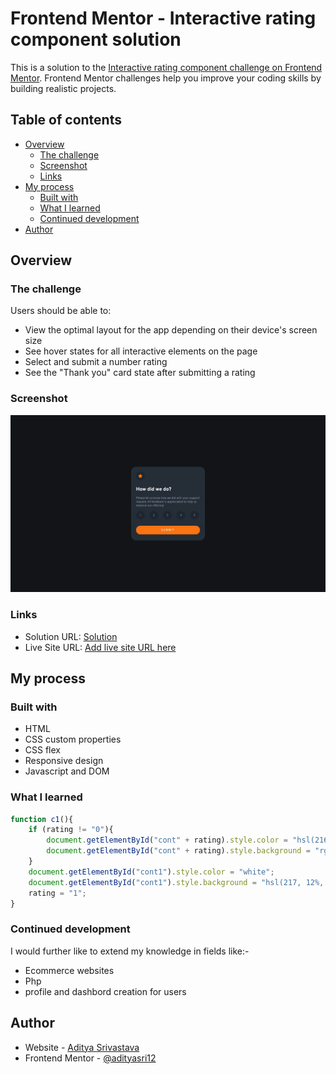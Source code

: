 # Frontend Mentor - Interactive rating component solution

This is a solution to the [Interactive rating component challenge on Frontend Mentor](https://www.frontendmentor.io/challenges/interactive-rating-component-koxpeBUmI). Frontend Mentor challenges help you improve your coding skills by building realistic projects. 

## Table of contents

- [Overview](#overview)
  - [The challenge](#the-challenge)
  - [Screenshot](#screenshot)
  - [Links](#links)
- [My process](#my-process)
  - [Built with](#built-with)
  - [What I learned](#what-i-learned)
  - [Continued development](#continued-development)
- [Author](#author)

## Overview

### The challenge

Users should be able to:

- View the optimal layout for the app depending on their device's screen size
- See hover states for all interactive elements on the page
- Select and submit a number rating
- See the "Thank you" card state after submitting a rating

### Screenshot

![Screenshot](./screenshot.jpeg)

### Links

- Solution URL: [Solution](https://github.com/adityasri12/Interactive_Rating_Component_Main/blob/main/index.html)
- Live Site URL: [Add live site URL here](https://your-live-site-url.com)

## My process

### Built with

- HTML
- CSS custom properties
- CSS flex
- Responsive design
- Javascript and DOM

### What I learned

```js
function c1(){
	if (rating != "0"){
		document.getElementById("cont" + rating).style.color = "hsl(216, 12%, 54%)";
		document.getElementById("cont" + rating).style.background = "rgba(31,38,48,255)";
	}
	document.getElementById("cont1").style.color = "white";
	document.getElementById("cont1").style.background = "hsl(217, 12%, 63%)";
	rating = "1";
}
```

### Continued development
I would further like to extend my knowledge in fields like:-
 - Ecommerce websites
 - Php
 - profile and dashbord creation for users

## Author

- Website - [Aditya Srivastava](http://getbot.epizy.com/)
- Frontend Mentor - [@adityasri12](https://www.frontendmentor.io/profile/adityasri12)
